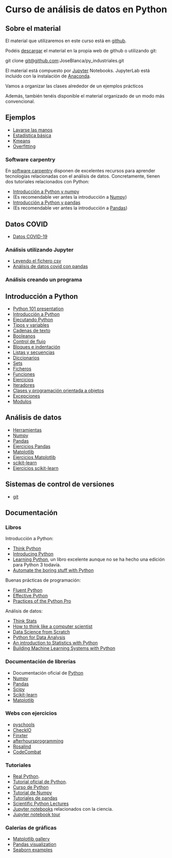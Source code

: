 # Curso de análisis de datos en Python

## Sobre el material

El material que utilizaremos en este curso está en [github](https://github.com/JoseBlanca/py_industriales_2021).

Podéis [descargar](https://github.com/JoseBlanca/py_industriales_2021/archive/refs/heads/main.zip) el material en la propia web de github o utilizando git:

  git clone git@github.com:JoseBlanca/py_industriales.git

El material está compuesto por [Jupyter](https://jupyter.org/) Notebooks.
JupyterLab está incluido con la instalación de [Anaconda](https://www.anaconda.com/download).

Vamos a organizar las clases alrededor de un ejemplos prácticos

Además, también tenéis disponible el material organizado de un modo más convencional.

## Ejemplos

- [Lavarse las manos](ejemplos/lavarse_las_manos.ipynb)
- [Estadística básica](ejemplos/estadistica_basica.ipynb)
- [Kmeans](ejemplos/plot_kmeans_assumptions.ipynb)
- [Overfitting](ejemplos/plot_underfitting_overfitting.ipynb)

### Software carpentry

En [software carpentry](https://software-carpentry.org/) disponen de excelentes recursos para aprender tecnologías relacionadas con el análisis de datos.
Concretamente, tienen dos tutoriales relacionados con Python:

- [Introducción a Python y numpy](https://swcarpentry.github.io/python-novice-inflammation/)
- (Es recomendable ver antes la introducción a [Numpy](analisis/numpy.ipynb))
- [Introducción a Python y pandas](http://swcarpentry.github.io/python-novice-gapminder/)
- (Es recomendable ver antes la introducción a [Pandas](analisis/pandas.ipynb))

## Datos COVID

- [Datos COVID-19](covid/datos_covid.md)

### Análisis utilizando Jupyter

- [Leyendo el fichero csv](covid/con_jupyter/leer_el_fichero_csv.ipynb)
- [Análisis de datos covid con pandas](covid/con_jupyter/analysis_con_pandas.ipynb)

### Análisis creando un programa

## Introducción a Python

- [Python 101 presentation](https://docs.google.com/presentation/d/1di__I-EGiM9LYpK7zZ0VzOGrZXpNQ27xqjrmP0f3Q4c/edit?usp=sharing)
- [Introducción a Python](python/introduccion_a_python.ipynb)
- [Ejecutando Python](python/ejecutando_python.md)
- [Tipos y variables](python/tipos_y_variables.ipynb)
- [Cadenas de texto](python/cadenas_de_texto.ipynb)
- [Booleanos](python/booleanos.ipynb)
- [Control de flujo](python/control_de_flujo.ipynb)
- [Bloques e indentación](python/bloques_e_indentacion.ipynb)
- [Listas y secuencias](python/secuencias.ipynb)
- [Diccionarios](python/diccionarios.ipynb)
- [Sets](python/sets.ipynb)
- [Ficheros](python/ficheros.ipynb)
- [Funciones](python/funciones.ipynb)
- [Ejercicios](python/ejercicios1.ipynb)
- [Iteradores](python/iteradores.ipynb)
- [Clases y programación orientada a objetos](python/clases_y_objetos.ipynb)
- [Excepciones](python/excepciones.ipynb)
- [Modulos](python/modulos.ipynb)

## Análisis de datos

- [Herramientas](analisis/herramientas.ipynb)
- [Numpy](analisis/numpy.ipynb)
- [Pandas](analisis/pandas.ipynb)
- [Ejercicios Pandas](analisis/pandas_ejercicios.ipynb)
- [Matplotlib](analisis/matplotlib.ipynb)
- [Ejercicios Matplotlib](analisis/matplotlib_ejercicios.ipynb)
- [scikit-learn](analisis/scikit_learn.ipynb)
- [Ejercicios scikit-learn](analisis/scikit_learn_ejercicios.ipynb)

## Sistemas de control de versiones

- [git](materiales_git/git.md)

## Documentación

### Libros

Introducción a Python:

- [Think Python](http://greenteapress.com/wp/think-python/)
- [Introducing Python](http://shop.oreilly.com/product/0636920028659.do)
- [Learning Python](http://shop.oreilly.com/product/0636920028154.do), un libro excelente aunque no se ha hecho una edición para Python 3 todavía.
- [Automate the boring stuff with Python](https://automatetheboringstuff.com/)
  
Buenas prácticas de programación:

- [Fluent Python](http://shop.oreilly.com/product/0636920032519.do)
- [Effective Python](https://effectivepython.com/)
- [Practices of the Python Pro](https://www.manning.com/books/practices-of-the-python-pro)
  
Análisis de datos:

- [Think Stats](http://greenteapress.com/wp/think-stats-2e/)
- [How to think like a computer scientist](http://interactivepython.org/runestone/static/thinkcspy/index.html)
- [Data Science from Scratch](http://shop.oreilly.com/product/0636920033400.do)
- [Python for Data Analysis](http://shop.oreilly.com/product/0636920023784.do)
- [An introduction to Statistics with Python](http://www.springer.com/gp/book/9783319283159)
- [Building Machine Learning Systems with Python](https://www.packtpub.com/big-data-and-business-intelligence/building-machine-learning-systems-python)

### Documentación de librerías

- Documentación oficial de [Python](https://docs.python.org/3/)
- [Numpy](https://docs.scipy.org/doc/numpy/)
- [Pandas](https://pandas.pydata.org/pandas-docs/stable/index.html)
- [Scipy](https://docs.scipy.org/doc/scipy/reference/)
- [Scikit-learn](http://scikit-learn.org/stable/documentation.html)
- [Matplotlib](https://matplotlib.org/contents.html)

### Webs con ejercicios

- [pyschools](http://www.pyschools.com/)
- [CheckIO](https://py.checkio.org/)
- [Finxter](https://finxter.com/)
- [afterhoursprogramming](https://www.afterhoursprogramming.com/tests/python/)
- [Rosalind](http://rosalind.info)
- [CodeCombat](https://codecombat.com/play)

### Tutoriales

- [Real Python](https://realpython.com/).
- [Tutorial oficial de Python](https://docs.python.org/3/tutorial/).
- [Curso de Python](https://cscircles.cemc.uwaterloo.ca/)
- [Tutorial de Numpy](https://docs.scipy.org/doc/numpy-dev/user/quickstart.html)
- [Tutoriales de pandas](https://pandas.pydata.org/pandas-docs/stable/tutorials.html)
- [Scientific Python Lectures](https://github.com/jrjohansson/scientific-python-lectures)
- [Jupyter notebooks](https://github.com/jupyter/jupyter/wiki/a-gallery-of-interesting-jupyter-notebooks#scientific-computing-and-data-analysis-with-the-scipy-stack) relacionados con la ciencia.
- [Jupyter notebook tour](http://nbviewer.jupyter.org/github/jvns/pandas-cookbook/blob/v0.1/cookbook/A%20quick%20tour%20of%20IPython%20Notebook.ipynb)

### Galerías de gráficas

- [Matplotlib gallery](https://matplotlib.org/gallery.html)
- [Pandas visualization](https://pandas.pydata.org/pandas-docs/stable/visualization.html)
- [Seaborn examples](https://seaborn.pydata.org/examples/index.html)
